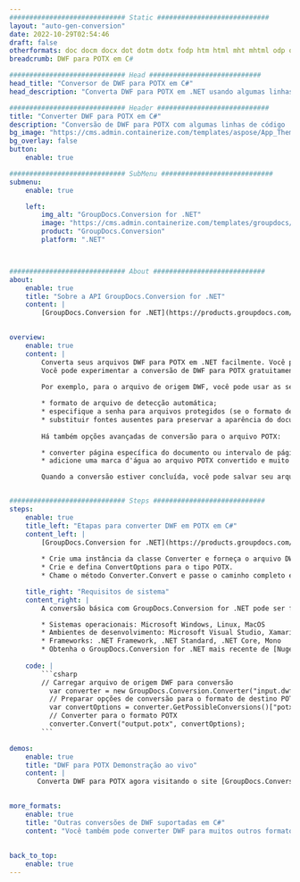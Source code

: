 ```yaml
---
############################# Static ############################
layout: "auto-gen-conversion"
date: 2022-10-29T02:54:46
draft: false
otherformats: doc docm docx dot dotm dotx fodp htm html mht mhtml odp odt otp pot potm potx pps ppsm ppsx ppt pptm pptx rtf
breadcrumb: DWF para POTX em C#

############################# Head ############################
head_title: "Conversor de DWF para POTX em C#"
head_description: "Converta DWF para POTX em .NET usando algumas linhas de código. Use a API de conversão de documentos do GroupDocs para converter mais de 160 formatos de arquivo."

############################# Header ############################
title: "Converter DWF para POTX em C#"
description: "Conversão de DWF para POTX com algumas linhas de código .NET"
bg_image: "https://cms.admin.containerize.com/templates/aspose/App_Themes/V3/images/bg/header1.png"
bg_overlay: false
button:
    enable: true

############################# SubMenu ############################
submenu:
    enable: true

    left:
        img_alt: "GroupDocs.Conversion for .NET"
        image: "https://cms.admin.containerize.com/templates/groupdocs/images/product-logos/90x90-noborder/groupdocs-conversion-net.png"
        product: "GroupDocs.Conversion"
        platform: ".NET"



############################# About ############################
about:
    enable: true
    title: "Sobre a API GroupDocs.Conversion for .NET"
    content: |
        [GroupDocs.Conversion for .NET](https://products.groupdocs.com/conversion/net/) pode ser usado para converter Microsoft Word, Excel, PowerPoint, PDF, Visio e outros formatos. GroupDocs.Conversion é uma API independente que é adequada para sistemas internos e de back-end onde é necessário alto desempenho. Não depende de nenhum software como Microsoft ou Open Office.
    

overview:
    enable: true
    content: |
        Converta seus arquivos DWF para POTX em .NET facilmente. Você pode usar apenas algumas linhas de código C# em qualquer plataforma de sua escolha, como - Windows, Linux, macOS.
        Você pode experimentar a conversão de DWF para POTX gratuitamente e avaliar a qualidade dos resultados da conversão. Juntamente com cenários de conversão de arquivo simples, você pode tentar opções mais avançadas para carregar o arquivo de origem DWF e para salvar o resultado de saída POTX. 
        
        Por exemplo, para o arquivo de origem DWF, você pode usar as seguintes opções de carregamento:

        * formato de arquivo de detecção automática;
        * especifique a senha para arquivos protegidos (se o formato de arquivo suportar);
        * substituir fontes ausentes para preservar a aparência do documento.
        
        Há também opções avançadas de conversão para o arquivo POTX:

        * converter página específica do documento ou intervalo de páginas;
        * adicione uma marca d'água ao arquivo POTX convertido e muito mais.

        Quando a conversão estiver concluída, você pode salvar seu arquivo POTX no caminho do arquivo local ou em qualquer armazenamento de terceiros, como FTP, Amazon S3, Google Drive, Dropbox etc. Observe - para converter DWF para {{ TO}} não há necessidade de nenhum software adicional instalado - como MS Office, Open Office, Adobe Acrobat Reader etc.


############################# Steps ############################
steps:
    enable: true
    title_left: "Etapas para converter DWF em POTX em C#"
    content_left: |
        [GroupDocs.Conversion for .NET](https://products.groupdocs.com/conversion/net/) torna mais fácil para os desenvolvedores converter um arquivo DWF para POTX com algumas linhas de código.
        
        * Crie uma instância da classe Converter e forneça o arquivo DWF com o caminho completo
        * Crie e defina ConvertOptions para o tipo POTX.
        * Chame o método Converter.Convert e passe o caminho completo e o formato (POTX) como parâmetro

    title_right: "Requisitos de sistema"
    content_right: |
        A conversão básica com GroupDocs.Conversion for .NET pode ser feita em apenas algumas etapas simples. Nossas APIs são suportadas em todas as principais plataformas e sistemas operacionais. Antes de executar o código abaixo, certifique-se de ter os seguintes pré-requisitos instalados em seu sistema.

        * Sistemas operacionais: Microsoft Windows, Linux, MacOS
        * Ambientes de desenvolvimento: Microsoft Visual Studio, Xamarin, MonoDevelop
        * Frameworks: .NET Framework, .NET Standard, .NET Core, Mono
        * Obtenha o GroupDocs.Conversion for .NET mais recente de [Nuget](https://www.nuget.org/packages/groupdocs.conversion)
         
    code: |
        ```csharp    
        // Carregar arquivo de origem DWF para conversão
          var converter = new GroupDocs.Conversion.Converter("input.dwf");
          // Preparar opções de conversão para o formato de destino POTX
          var convertOptions = converter.GetPossibleConversions()["potx"].ConvertOptions;
          // Converter para o formato POTX
          converter.Convert("output.potx", convertOptions);
        ```

demos:
    enable: true
    title: "DWF para POTX Demonstração ao vivo"
    content: |
       Converta DWF para POTX agora visitando o site [GroupDocs.Conversion App](https://products.groupdocs.app/conversion/family). A demonstração online tem as seguintes vantagens
          

more_formats:
    enable: true
    title: "Outras conversões de DWF suportadas em C#"
    content: "Você também pode converter DWF para muitos outros formatos de arquivo. Por favor, veja a lista abaixo."
       
       
back_to_top:
    enable: true
---
```

